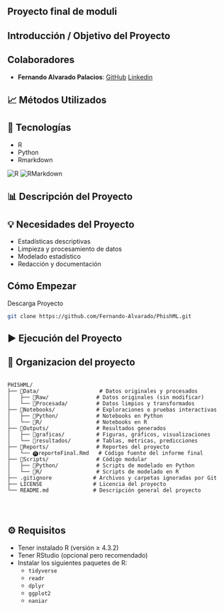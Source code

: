 ##  Proyecto final de moduli  



## Introducción / Objetivo del Proyecto  



## Colaboradores

- **Fernando Alvarado Palacios**: [GitHub](https://github.com/Fernando-Alvarado)  [Linkedin](https://www.linkedin.com/in/fernando-alvarado-37415b216/) 



## 📈 Métodos Utilizados  



##  🔧 Tecnologías  
- R  
- Python
- Rmarkdown

![R](https://img.shields.io/badge/R-276DC3?style=flat&logo=r&logoColor=white)
![RMarkdown](https://img.shields.io/badge/RMarkdown-2C3E50?style=flat&logo=r&logoColor=white)




## 📊 Descripción del Proyecto  



## 💡 Necesidades del Proyecto  
- Estadísticas descriptivas  
- Limpieza y procesamiento de datos  
- Modelado estadístico  
- Redacción y documentación  

## Cómo Empezar  

Descarga Proyecto

```bash
git clone https://github.com/Fernando-Alvarado/PhishML.git
```

## ▶️ Ejecución del Proyecto



## 📁 Organizacion del proyecto 

```text

PHISHML/
├── 📂Data/                   # Datos originales y procesados
│   ├── 📂Raw/               # Datos originales (sin modificar)
│   └── 📂Procesada/         # Datos limpios y transformados
├── 📂Notebooks/             # Exploraciones o pruebas interactivas
│   ├── 📂Python/            # Notebooks en Python
│   └── 📂R/                 # Notebooks en R
├── 📂Outputs/               # Resultados generados
│   ├── 📂graficas/          # Figuras, gráficos, visualizaciones
│   └── 📂resultados/        # Tablas, métricas, predicciones
├── 📂Reports/               # Reportes del proyecto
│   └── 🅡reporteFinal.Rmd   # Código fuente del informe final
├── 📂Scripts/               # Código modular
│   ├── 📂Python/            # Scripts de modelado en Python
│   └── 📂R/                 # Scripts de modelado en R
├── .gitignore             # Archivos y carpetas ignoradas por Git
├── LICENSE                # Licencia del proyecto
└── README.md              # Descripción general del proyecto




```

## ⚙️ Requisitos

- Tener instalado R (versión ≥ 4.3.2)
- Tener RStudio (opcional pero recomendado)
- Instalar los siguientes paquetes de R:
  - `tidyverse`
  - `readr`
  - `dplyr`
  - `ggplot2`
  - `naniar`